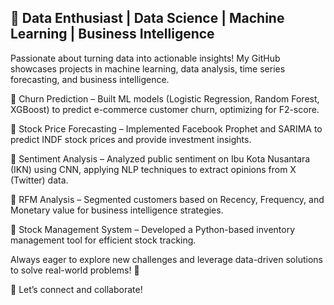 ## 🚀 Data Enthusiast | Data Science | Machine Learning | Business Intelligence

Passionate about turning data into actionable insights! My GitHub showcases projects in machine learning, data analysis, time series forecasting, and business intelligence.

🔹 Churn Prediction – Built ML models (Logistic Regression, Random Forest, XGBoost) to predict e-commerce customer churn, optimizing for F2-score.

🔹 Stock Price Forecasting – Implemented Facebook Prophet and SARIMA to predict INDF stock prices and provide investment insights.

🔹 Sentiment Analysis – Analyzed public sentiment on Ibu Kota Nusantara (IKN) using CNN, applying NLP techniques to extract opinions from X (Twitter) data.

🔹 RFM Analysis – Segmented customers based on Recency, Frequency, and Monetary value for business intelligence strategies.

🔹 Stock Management System – Developed a Python-based inventory management tool for efficient stock tracking.

Always eager to explore new challenges and leverage data-driven solutions to solve real-world problems! 🚀

📌 Let’s connect and collaborate!
